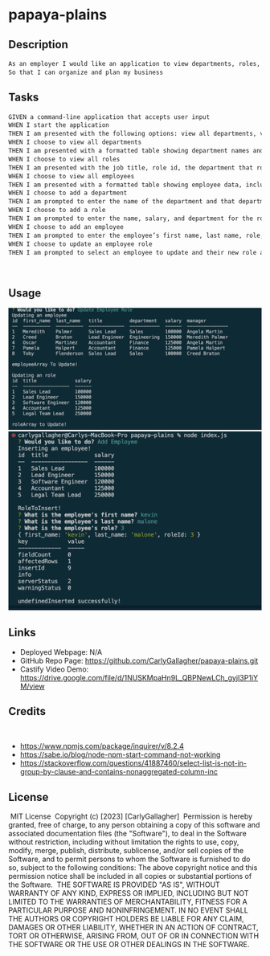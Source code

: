 # papaya-plains

## Description
```sh
As an employer I would like an application to view departments, roles, and employees in my company
So that I can organize and plan my business
```

## Tasks

```sh
GIVEN a command-line application that accepts user input
WHEN I start the application
THEN I am presented with the following options: view all departments, view all roles, view all employees, add a department, add a role, add an employee, and update an employee role
WHEN I choose to view all departments
THEN I am presented with a formatted table showing department names and department ids
WHEN I choose to view all roles
THEN I am presented with the job title, role id, the department that role belongs to, and the salary for that role
WHEN I choose to view all employees
THEN I am presented with a formatted table showing employee data, including employee ids, first names, last names, job titles, departments, salaries, and managers that the employees report to
WHEN I choose to add a department
THEN I am prompted to enter the name of the department and that department is added to the database
WHEN I choose to add a role
THEN I am prompted to enter the name, salary, and department for the role and that role is added to the database
WHEN I choose to add an employee
THEN I am prompted to enter the employee’s first name, last name, role, and manager, and that employee is added to the database
WHEN I choose to update an employee role
THEN I am prompted to select an employee to update and their new role and this information is updated in the database 
```


​
## Usage

​![Alt text](./assets/Screenshot%202023-04-20%20at%209.39.45%20PM.png)
​![Alt text](./assets/Screenshot%202023-04-20%20at%209.40.08%20PM.png)

## Links
- Deployed Webpage: N/A
- GitHub Repo Page: https://github.com/CarlyGallagher/papaya-plains.git
- Castify Video Demo: https://drive.google.com/file/d/1NUSKMpaHn9L_QBPNewLCh_gyjI3P1iYM/view
​
## Credits
​
- https://www.npmjs.com/package/inquirer/v/8.2.4
- https://sabe.io/blog/node-npm-start-command-not-working
- https://stackoverflow.com/questions/41887460/select-list-is-not-in-group-by-clause-and-contains-nonaggregated-column-inc
​
## License
​
MIT License
​
Copyright (c) [2023] [CarlyGallagher]
​
Permission is hereby granted, free of charge, to any person obtaining a copy
of this software and associated documentation files (the "Software"), to deal
in the Software without restriction, including without limitation the rights
to use, copy, modify, merge, publish, distribute, sublicense, and/or sell
copies of the Software, and to permit persons to whom the Software is
furnished to do so, subject to the following conditions:
​
The above copyright notice and this permission notice shall be included in all
copies or substantial portions of the Software.
​
THE SOFTWARE IS PROVIDED "AS IS", WITHOUT WARRANTY OF ANY KIND, EXPRESS OR
IMPLIED, INCLUDING BUT NOT LIMITED TO THE WARRANTIES OF MERCHANTABILITY,
FITNESS FOR A PARTICULAR PURPOSE AND NONINFRINGEMENT. IN NO EVENT SHALL THE
AUTHORS OR COPYRIGHT HOLDERS BE LIABLE FOR ANY CLAIM, DAMAGES OR OTHER
LIABILITY, WHETHER IN AN ACTION OF CONTRACT, TORT OR OTHERWISE, ARISING FROM,
OUT OF OR IN CONNECTION WITH THE SOFTWARE OR THE USE OR OTHER DEALINGS IN THE
SOFTWARE.